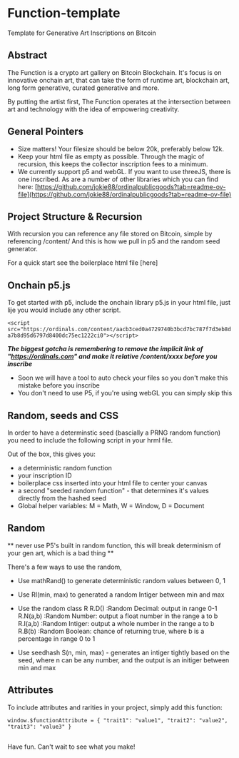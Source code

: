 # Function-template
Template for Generative Art Inscriptions on Bitcoin

## Abstract
The Function is a crypto art gallery on Bitcoin Blockchain.
It's focus is on innovative onchain art, that can take the form of runtime art, blockchain art, long form generative, curated generative and more. 

By putting the artist first, The Function operates at the intersection
between art and technology with the idea of empowering creativity.

## General Pointers
- Size matters! Your filesize should be below 20k, preferably below 12k.
- Keep your html file as empty as possible. Through the magic of recursion, this keeps the collector inscription fees to a minimum.
- We currently support p5 and webGL. If you want to use threeJS, there is one inscribed. As are a number of other libraries which you can find here: [https://github.com/jokie88/ordinalpublicgoods?tab=readme-ov-file](https://github.com/jokie88/ordinalpublicgoods?tab=readme-ov-file)

## Project Structure & Recursion
With recursion you can reference any file stored on Bitcoin, simple by referencing /content/<inscriptionId>
And this is how we pull in p5 and the random seed generator.

For a quick start see the boilerplace html file [here]

## Onchain p5.js
To get started with p5, include the onchain library p5.js in your html file, just lije you would include any other script. 

`<script src="https://ordinals.com/content/aacb3ced0a4729740b3bcd7bc787f7d3eb8da7b8d95d6797d8400dc75ec1222ci0"></script>`

***The biggest gotcha is remembering to remove the implicit link of "https://ordinals.com" and make it relative /content/xxxx before you inscribe***

- Soon we will have a tool to auto check your files so you don't make this mistake before you inscribe
- You don't need to use P5, if you're using webGL you can simply skip this

## Random, seeds and CSS 
In order to have a determinstic seed (bascially a PRNG random function) you need to include the following script in your hrml file. 

<script src="https://ordinals.com/content/468ed32abc461867eb94aed96b4cf785bae8704845b00a982607d8f98245d7f6i0"></script>


Out of the box, this gives you:
- a deterministic random function
- your inscription ID
- boilerplace css inserted into your html file to center your canvas
- a second "seeded random function" - that determines it's values directly from the hashed seed
- Global helper variables: M = Math, W = Window, D = Document

## Random

** never use P5's built in random function, this will break determinism of your gen art, which is a bad thing **

There's a few ways to use the random, 

- Use mathRand() to generate deterministic random values between 0, 1

- Use RI(min, max) to generated a random Intiger between min and max

- Use the random class R
  R.D()       :Random Decimal:   output in range 0-1
  R.N(a,b)    :Random Number:    output a float number in the range a to b 
  R.I(a,b)    :Random Intiger:   output a whole number in the range a to b 
  R.B(b)      :Random Boolean:   chance of returning true, where b is a percentage in range 0 to 1

- Use seedhash S(n, min, max) - generates an intiger tightly based on the seed, where n can be any number, and the output is an initiger between min and max

## Attributes
To include attributes and rarities in your project, simply add this function:

`window.$functionAttribute = {
 "trait1": "value1",
 "trait2": "value2",
 "trait3": "value3"
}`


##
Have fun. Can't wait to see what you make!

